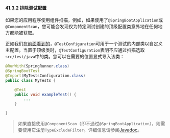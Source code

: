 #### 41.3.2 排除测试配置

如果您的应用程序使用组件扫描，例如，如果使用了`@SpringBootApplication`或`@ComponentScan`，您可能会发现仅为特定测试创建的顶级配置类意外地在任何地方都能被获取。

正如我们[在前面看到的](41.3.1.Detecting_test_configuration.md)，`@TestConfiguration`可用于一个测试的内部类以自定义主配置。当置于顶级类时，`@TestConfiguration`表明不应通过扫描选取`src/test/java`中的类。您可以在需要的位置显式导入该类：

```java
@RunWith(SpringRunner.class)
@SpringBootTest
@Import(MyTestsConfiguration.class)
public class MyTests {

    @Test
    public void exampleTest() {
        ...
    }

}
```

>如果直接使用`@ComponentScan`（即不通过`@SpringBootApplication`），则需要使用它注册`TypeExcludeFilter`。详细信息请参阅[Javadoc](https://docs.spring.io/spring-boot/docs/1.5.21.RELEASE/api/org/springframework/boot/context/TypeExcludeFilter.html)。
